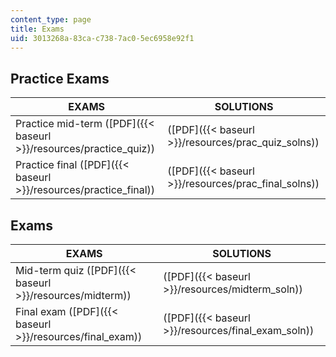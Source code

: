 ```yaml
---
content_type: page
title: Exams
uid: 3013268a-83ca-c738-7ac0-5ec6958e92f1
---
```


Practice Exams
--------------

| EXAMS | SOLUTIONS |
| --- | --- |
| Practice mid-term ([PDF]({{< baseurl >}}/resources/practice_quiz)) | ([PDF]({{< baseurl >}}/resources/prac_quiz_solns)) |
| Practice final ([PDF]({{< baseurl >}}/resources/practice_final)) | ([PDF]({{< baseurl >}}/resources/prac_final_solns)) 

Exams
-----

| EXAMS | SOLUTIONS |
| --- | --- |
| Mid-term quiz ([PDF]({{< baseurl >}}/resources/midterm)) | ([PDF]({{< baseurl >}}/resources/midterm_soln)) |
| Final exam ([PDF]({{< baseurl >}}/resources/final_exam)) | ([PDF]({{< baseurl >}}/resources/final_exam_soln))